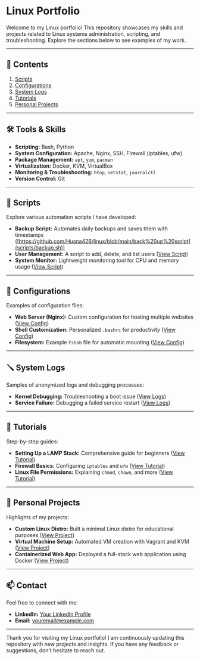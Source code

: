 # Linux Portfolio

Welcome to my Linux portfolio! This repository showcases my skills and projects related to Linux systems administration, scripting, and troubleshooting. Explore the sections below to see examples of my work.

---

## 📂 Contents

1. [Scripts](#scripts)
2. [Configurations](#configurations)
3. [System Logs](#system-logs)
4. [Tutorials](#tutorials)
5. [Personal Projects](#personal-projects)

---

## 🛠️ Tools & Skills

- **Scripting:** Bash, Python
- **System Configuration:** Apache, Nginx, SSH, Firewall (iptables, ufw)
- **Package Management:** `apt`, `yum`, `pacman`
- **Virtualization:** Docker, KVM, VirtualBox
- **Monitoring & Troubleshooting:** `htop`, `netstat`, `journalctl`
- **Version Control:** Git

---

## 📜 Scripts

Explore various automation scripts I have developed:

- **Backup Script:** Automates daily backups and saves them with timestamps ([https://github.com/Husna426/linux/blob/main/back%20up%20script](scripts/backup.sh))
- **User Management:** A script to add, delete, and list users ([View Script](scripts/user_management.sh))
- **System Monitor:** Lightweight monitoring tool for CPU and memory usage ([View Script](scripts/system_monitor.sh))

---

## 🔧 Configurations

Examples of configuration files:

- **Web Server (Nginx):** Custom configuration for hosting multiple websites ([View Config](configurations/nginx.conf))
- **Shell Customization:** Personalized `.bashrc` for productivity ([View Config](configurations/bashrc))
- **Filesystem:** Example `fstab` file for automatic mounting ([View Config](configurations/fstab))

---

## 🪛 System Logs

Samples of anonymized logs and debugging processes:

- **Kernel Debugging:** Troubleshooting a boot issue ([View Logs](system-logs/kernel_debug.md))
- **Service Failure:** Debugging a failed service restart ([View Logs](system-logs/service_failure.md))

---

## 📘 Tutorials

Step-by-step guides:

- **Setting Up a LAMP Stack:** Comprehensive guide for beginners ([View Tutorial](tutorials/lamp_stack.md))
- **Firewall Basics:** Configuring `iptables` and `ufw` ([View Tutorial](tutorials/firewall_basics.md))
- **Linux File Permissions:** Explaining `chmod`, `chown`, and more ([View Tutorial](tutorials/file_permissions.md))

---

## 🚀 Personal Projects

Highlights of my projects:

- **Custom Linux Distro:** Built a minimal Linux distro for educational purposes ([View Project](personal-projects/custom_distro.md))
- **Virtual Machine Setup:** Automated VM creation with Vagrant and KVM ([View Project](personal-projects/vm_setup.md))
- **Containerized Web App:** Deployed a full-stack web application using Docker ([View Project](personal-projects/docker_webapp.md))

---

## 📫 Contact

Feel free to connect with me:

- **LinkedIn:** [Your LinkedIn Profile](https://linkedin.com/in/yourprofile)
- **Email:** [youremail@example.com](mailto:youremail@example.com)

---

Thank you for visiting my Linux portfolio! I am continuously updating this repository with new projects and insights. If you have any feedback or suggestions, don’t hesitate to reach out.
